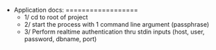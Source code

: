 


* Application docs:
==================
  - 1/ cd to root of project
  - 2/ start the process with 1 command line argument (passphrase)
  - 3/ Perform realtime authentication thru stdin inputs (host, user, password, dbname, port)
  <!-- - 1/ cd to root of project -->
